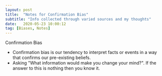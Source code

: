 ```yaml
---
layout: post
title:  "Notes for Confirmation Bias"
subtitle: "Info collected through varied sources and my thoughts"
date:   2020-05-23 10:00:12
tag: [Biases, Notes]
---
```


Confirmation Bias
- Confirmation bias is our tendency to interpret facts or events in a way that confirms our pre-existing beliefs.
- Asking "What information would make you change your mind?". If the answer to this is nothing then you know it. 
 